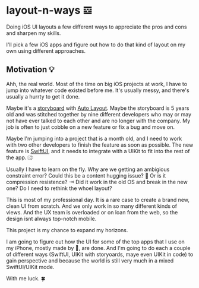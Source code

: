 # layout-n-ways 𝌛
Doing iOS UI layouts a few different ways to appreciate the pros and cons and sharpen my skills.

I'll pick a few iOS apps and figure out how to do that kind of layout on my own using different approaches.

## Motivation 💡

Ahh, the real world.  Most of the time on big iOS projects at work, I have to jump into whatever code existed before me.  It's usually messy, and there's usually a hurrty to get it done.

Maybe it's a [storyboard](https://developer.apple.com/library/archive/documentation/General/Conceptual/Devpedia-CocoaApp/Storyboard.html) with [Auto Layout](https://developer.apple.com/library/archive/documentation/UserExperience/Conceptual/AutolayoutPG/index.html).  Maybe the storyboard is 5 years old and was stitched together by nine different developers who may or may not have ever talked to each other and are no longer with the company.  My job is often to just cobble on a new feature or fix a bug and move on.

Maybe I'm jumping into a project that is a month old, and I need to work with two other developers to finish the feature as soon as possible.  The new feature is [SwiftUI](https://developer.apple.com/xcode/swiftui/), and it needs to integrate with a UIKit to fit into the rest of the app. ⎄

Usually I have to learn on the fly.  Why are we getting an ambigious constraint error?  Could this be a content hugging issue? 🤗  Or is it compression resistence? ⇥ Did it work in the old OS and break in the new one?  Do I need to rethink the whoel layout?

This is most of my professional day.  It is a rare case to create a brand new, clean UI from scratch.  And we only work in so many different kinds of views.  And the UX team is overloaded or on loan from the web, so the design isnt always top-notch mobile.

This project is my chance to expand my horizons.

I am going to figure out how the UI for some of the top apps that I use on my iPhone, mostly made by , are done.  And I'm going to do each a couple of different ways (SwiftUI, UIKit with storyoards, maye even UIKit in code) to gain perspective and because the world is still very much in a mixed SwiftUI/UIKit mode.

With me luck. 🍀

